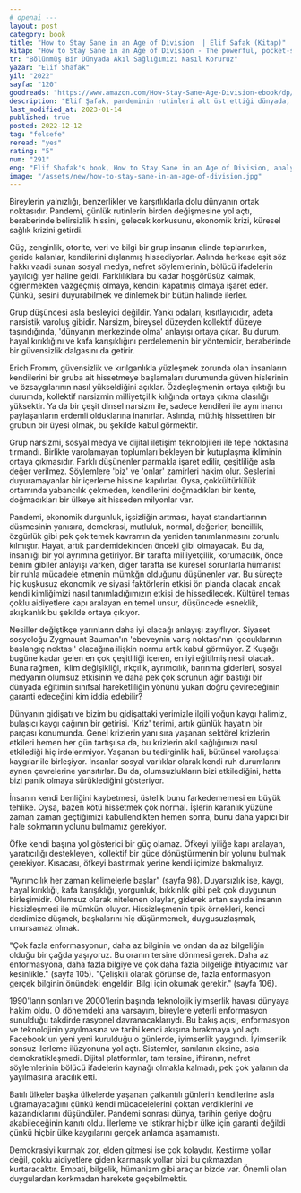 ```yaml
---
# openai ---
layout: post
category: book
title: "How to Stay Sane in an Age of Division  | Elif Safak (Kitap)"
kitap: "How to Stay Sane in an Age of Division - The powerful, pocket-sized manifesto"
tr: "Bölünmüş Bir Dünyada Akıl Sağlığımızı Nasıl Koruruz"
yazar: "Elif Shafak"
yil: "2022"
sayfa: "120"
goodreads: "https://www.amazon.com/How-Stay-Sane-Age-Division-ebook/dp/B083JMK177"
description: "Elif Şafak, pandeminin rutinleri alt üst ettiği dünyada, kritik bir eşikte olduğumuza işaret ediyor. Çıkış yolunun ise, ancak çok kültürlülüğün desteklenmesi, duyguların inkarından vazgeçilmesi ile mümkün olduğunu tartışıyor."
last_modified_at: 2023-01-14
published: true
posted: 2022-12-12
tag: "felsefe"
reread: "yes"
rating: "5"
num: "291"
eng: "Elif Shafak's book, How to Stay Sane in an Age of Division, analyzes the state of the world today and offers insights on surviving the current era of polarization and division. Shafak, draws on her personal experiences and research in order to provide a new perspective on some of the most important issues of our time, such as identity politics, social media, and the deterioration of democracy."
image: "/assets/new/how-to-stay-sane-in-an-age-of-division.jpg"
---
```


Bireylerin yalnızlığı, benzerlikler ve karşıtlıklarla dolu dünyanın ortak noktasıdır. Pandemi, günlük rutinlerin birden değişmesine yol açtı, beraberinde belirsizlik hissini, gelecek korkusunu, ekonomik krizi, küresel sağlık krizini getirdi.

Güç, zenginlik, otorite, veri ve bilgi bir grup insanın elinde toplanırken, geride kalanlar, kendilerini dışlanmış hissediyorlar. Aslında herkese eşit söz hakkı vaadi sunan sosyal medya, nefret söylemlerinin, bölücü ifadelerin yayıldığı yer haline geldi. Farklılıklara bu kadar hoşgörüsüz kalmak, öğrenmekten vazgeçmiş olmaya, kendini kapatmış olmaya işaret eder. Çünkü, sesini duyurabilmek ve dinlemek bir bütün halinde ilerler.

Grup düşüncesi asla besleyici değildir. Yankı odaları, kısıtlayıcıdır, adeta narsistik varoluş gibidir. Narsizm, bireysel düzeyden kollektif düzeye taşındığında, 'dünyanın merkezinde olma' anlayışı ortaya çıkar. Bu durum, hayal kırıklığını ve kafa karışıklığını perdelemenin bir yöntemidir, beraberinde bir güvensizlik dalgasını da getirir.

Erich Fromm, güvensizlik ve kırılganlıkla yüzleşmek zorunda olan insanların kendilerini bir gruba ait hissetmeye başlamaları durumunda güven hislerinin ve özsaygılarının nasıl yükseldiğini açıklar. Özdeşleşmenin ortaya çıktığı bu durumda, kollektif narsizmin milliyetçilik kılığında ortaya çıkma olasılığı yüksektir. Ya da bir çeşit dinsel narsizm ile, sadece kendileri ile aynı inancı paylaşanların erdemli olduklarına inanırlar. Aslında, müthiş hissettiren bir grubun bir üyesi olmak, bu şekilde kabul görmektir.

Grup narsizmi, sosyal medya ve dijital iletişim teknolojileri ile tepe noktasına tırmandı. Birlikte varolamayan toplumları bekleyen bir kutuplaşma ikliminin ortaya çıkmasıdır. Farklı düşünenler parmakla işaret edilir, çeşitliliğe asla değer verilmez. Söylemlere 'biz' ve 'onlar' zamirleri hakim olur. Seslerini duyuramayanlar bir içerleme hissine kapılırlar. Oysa, çokkültürlülük ortamında yabancılık çekmeden, kendilerini doğmadıkları bir kente, doğmadıkları bir ülkeye ait hisseden milyonlar var.

Pandemi, ekonomik durgunluk, işsizliğin artması, hayat standartlarının düşmesinin yanısıra, demokrasi, mutluluk, normal, değerler, bencillik, özgürlük gibi pek çok temek kavramın da yeniden tanımlanmasını zorunlu kılmıştır. Hayat, artık pandemidekinden önceki gibi olmayacak. Bu da, insanlığı bir yol ayrımına getiriyor. Bir tarafta milliyetçilik, korumacılık, önce benim gibiler anlayışı varken, diğer tarafta ise küresel sorunlarla hümanist bir ruhla mücadele etmenin mümkğn olduğunu düşünenler var. Bu süreçte hiç kuşkusuz ekonomik ve siyasi faktörlerin etkisi ön planda olacak ancak kendi kimliğimizi nasıl tanımladığımızın etkisi de hissedilecek. Kültürel temas çoklu aidiyetlere kapı aralayan en temel unsur, düşüncede esneklik, akışkanlık bu şekilde ortaya çıkıyor.

Nesiller değiştikçe yarınların daha iyi olacağı anlayışı zayıflıyor. Siyaset sosyoloğu Zygmaunt Bauman'ın 'ebeveynin varış noktası'nın 'çocuklarının başlangıç noktası' olacağına ilişkin normu artık kabul görmüyor. Z Kuşağı bugüne kadar gelen en çok çeşitliliği içeren, en iyi eğitilmiş nesil olacak. Buna rağmen, iklim değişikliği, ırkçılık, ayrımcılık, barınma giderleri, sosyal medyanın olumsuz etkisinin ve daha pek çok sorunun ağır bastığı bir dünyada eğitimin sınıfsal hareketliliğin yönünü yukarı doğru çevireceğinin garanti edeceğini kim iddia edebilir?

Dünyanın gidişatı ve bizim bu gidişattaki yerimizle ilgili yoğun kaygı halimiz, bulaşıcı kaygı çağının bir getirisi. 'Kriz' terimi, artık günlük hayatın bir parçası konumunda. Genel krizlerin yanı sıra yaşanan sektörel krizlerin etkileri hemen her gün tartışılsa da, bu krizlerin akıl sağlığımızı nasıl etkilediği hiç irdelenmiyor. Yaşanan bu tedirginlik hali, bütünsel varoluşsal kaygılar ile birleşiyor. İnsanlar sosyal varlıklar olarak kendi ruh durumlarını aynen çevrelerine yansıtırlar. Bu da, olumsuzlukların bizi etkilediğini, hatta bizi panik olmaya sürüklediğini gösteriyor.

İnsanın kendi benliğini kaybetmesi, üstelik bunu farkedememesi en büyük tehlike. Oysa, bazen kötü hissetmek çok normal. İşlerin karanlık yüzüne zaman zaman geçtiğimizi kabullendikten hemen sonra, bunu daha yapıcı bir hale sokmanın yolunu bulmamız gerekiyor.

Öfke kendi başına yol gösterici bir güç olamaz. Öfkeyi iyiliğe kapı aralayan, yaratıcılığı destekleyen, kollektif bir güce dönüştürmenin bir yolunu bulmak gerekiyor. Kısacası, öfkeyi bastırmak yerine kendi içimize bakmalıyız.

"Ayrımcılık her zaman kelimelerle başlar" (sayfa 98). Duyarsızlık ise, kaygı, hayal kırıklığı, kafa karışıklığı, yorgunluk, bıkkınlık gibi pek çok duygunun birleşimidir. Olumsuz olarak nitelenen olaylar, giderek artan sayıda insanın hissizleşmesi ile mümkün oluyor. Hissizleşmenin tipik örnekleri, kendi derdimize düşmek, başkalarını hiç düşünmemek, duygusuzlaşmak, umursamaz olmak.

"Çok fazla enformasyonun, daha az bilginin ve ondan da az bilgeliğin olduğu bir çağda yaşıyoruz. Bu oranın tersine dönmesi gerek. Daha az enformasyona, daha fazla bilgiye ve çok daha fazla bilgeliğe ihtiyacımız var kesinlikle." (sayfa 105). "Çelişkili olarak görünse de, fazla enformasyon gerçek bilginin önündeki engeldir. Bilgi için okumak gerekir." (sayfa 106).

1990'ların sonları ve 2000'lerin başında teknolojik iyimserlik havası dünyaya hakim oldu. O dönemdeki ana varsayım, bireylere yeterli enformasyon sunulduğu takdirde rasyonel davranacaklarıydı. Bu bakış açısı, enformasyon ve teknolojinin yayılmasına ve tarihi kendi akışına bırakmaya yol açtı. Facebook'un yeni yeni kurulduğu o günlerde, iyimserlik yaygındı. İyimserlik sonsuz ilerleme ilüzyonuna yol açtı. Sistemler, sanılanın aksine, asla demokratikleşmedi. Dijital platformlar, tam tersine, iftiranın, nefret söylemlerinin bölücü ifadelerin kaynağı olmakla kalmadı, pek çok yalanın da yayılmasına aracılık etti.

Batılı ülkeler başka ülkelerde yaşanan çalkantılı günlerin kendilerine asla uğramayacağını çünkü kendi mücadelelerini çoktan verdiklerini ve kazandıklarını düşündüler. Pandemi sonrası dünya, tarihin geriye doğru akabileceğinin kanıtı oldu. İlerleme ve istikrar hiçbir ülke için garanti değildi çünkü hiçbir ülke kaygılarını gerçek anlamda aşamamıştı.

Demokrasiyi kurmak zor, elden gitmesi ise çok kolaydır. Kestirme yollar değil, çoklu aidiyetlere giden karmaşık yollar bizi bu çıkmazdan kurtaracaktır. Empati, bilgelik, hümanizm gibi araçlar bizde var. Önemli olan duygulardan korkmadan harekete geçebilmektir.
